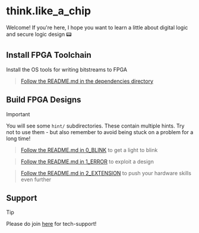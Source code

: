 # think.like_a_chip

Welcome! If you're here, I hope you want to learn a little about digital logic and secure logic design 📟

## Install FPGA Toolchain

Install the OS tools for writing bitstreams to FPGA

> [Follow the README.md in the dependencies directory](./DEPS/)

## Build FPGA Designs

> [!IMPORTANT]
> You will see some `hint/` subdirectories. These contain multiple hints. Try not to use them - but also remember to avoid being stuck on a problem for a long time!

> [Follow the README.md in 0_BLINK](./0_BLINK/) to get a light to blink

> [Follow the README.md in 1_ERROR](./1_ERROR/) to exploit a design

> [Follow the README.md in 2_EXTENSION](./2_EXTENSION/) to push your hardware skills even further 

## Support

> [!TIP]
> Please do join [here](https://discord.gg/8AbRrbnU5W) for tech-support!
